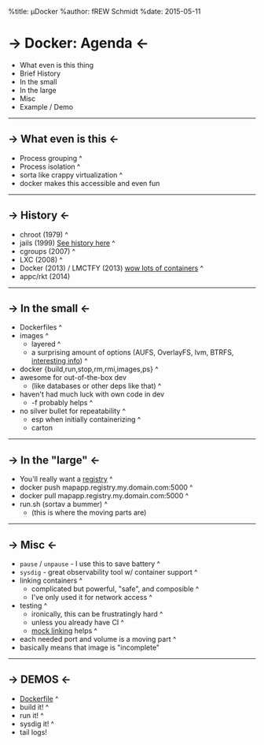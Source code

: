 %title: µDocker
%author: fREW Schmidt
%date: 2015-05-11

-> Docker: Agenda <-
============

 * What even is this thing
 * Brief History
 * In the small
 * In the large
 * Misc
 * Example / Demo

-------------------

-> What even is this <-
-----------------------

 * Process grouping
^
 * Process isolation
^
 * sorta like crappy virtualization
^
 * docker makes this accessible and even fun

---------------------

-> History <-
-------------

 * chroot (1979)
^
 * jails (1999) [See history here](http://phk.freebsd.dk/sagas/jails.html)
^
 * cgroups (2007)
^
 * LXC (2008)
^
 * Docker (2013) / LMCTFY (2013) [wow lots of containers](http://www.theregister.co.uk/2014/05/23/google_containerization_two_billion/)
^
 * appc/rkt (2014)

-------------------

-> In the small <-
------------------

 * Dockerfiles
^
 * images
^
   * layered
^
   * a surprising amount of options (AUFS, OverlayFS, lvm, BTRFS, [interesting info](http://developerblog.redhat.com/2014/09/30/overview-storage-scalability-docker/))
^
 * docker {build,run,stop,rm,rmi,images,ps}
^
 * awesome for out-of-the-box dev
   * (like databases or other deps like that)
^
 * haven't had much luck with own code in dev
   * -f probably helps
^
 * no silver bullet for repeatability
^
   * esp when initially containerizing
^
    * carton

------------------

-> In the "large" <-
--------------------

 * You'll really want a [registry](https://registry.hub.docker.com/_/registry/)
^
 * docker push mapapp.registry.my.domain.com:5000
^
 * docker pull mapapp.registry.my.domain.com:5000
^
 * run.sh (sortav a bummer)
^
   * (this is where the moving parts are)

-------------------

-> Misc <-
----------

 * `pause` / `unpause` - I use this to save battery
^
 * `sysdig` - great observability tool w/ container support
^
 * linking containers
^
   * complicated but powerful, "safe", and composible
^
   * I've only used it for network access
^
 * testing
^
   * ironically, this can be frustratingly hard
^
   * unless you already have CI
^
   * [mock linking](https://github.com/frioux/httpd) helps
^
* each needed port and volume is a moving part
^
* basically means that image is "incomplete"

--------------------

-> DEMOS <-
-----------

 * [Dockerfile](https://github.com/frioux/offlineimap/blob/f381b08864d294d2f2d317d96206a50963504f8d/Dockerfile)
^
 * build it!
^
 * run it!
^
 * sysdig it!
^
 * tail logs!
